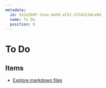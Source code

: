 ```yaml
---
metadata:
  id: 552e2b9f-31ea-4a5d-af22-3f241234ce0d
  name: To Do
  position: 0
---
```


# To Do

## Items

- [Explore markdown files](items/05834331-2dc1-4329-900c-3a0a9b0a427e.md)